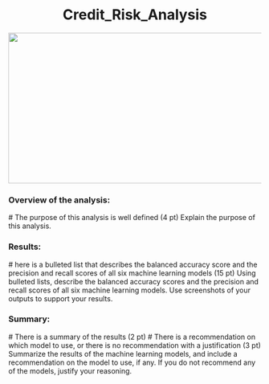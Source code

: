<h1 align = "center"> Credit_Risk_Analysis </h1>

<p align = "center">
<img src = "https://encrypted-tbn0.gstatic.com/images?q=tbn:ANd9GcQKZes_QAmSFjPJ1kwI6NEFYGHu_GW3qRRNeg&usqp=CAU"width = "600" height = "300">
 </p>
 
 
 <h3> Overview of the analysis: </h3>
 # The purpose of this analysis is well defined (4 pt) 
 Explain the purpose of this analysis.

<h3> Results: </h3> 
# here is a bulleted list that describes the balanced accuracy score and the precision and recall scores of all six machine learning models (15 pt)
Using bulleted lists, describe the balanced accuracy scores and the precision and recall scores of all six machine learning models. 
Use screenshots of your outputs to support your results.

<h3> Summary: </h3>
# There is a summary of the results (2 pt)
# There is a recommendation on which model to use, or there is no recommendation with a justification (3 pt)
Summarize the results of the machine learning models, and include a recommendation on the model to use, if any. 
If you do not recommend any of the models, justify your reasoning.

